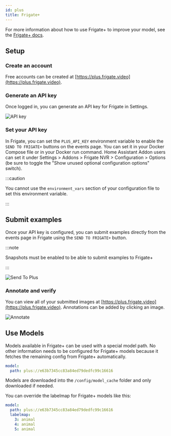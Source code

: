 ```yaml
---
id: plus
title: Frigate+
---
```


For more information about how to use Frigate+ to improve your model, see the [Frigate+ docs](/plus/).

## Setup

### Create an account

Free accounts can be created at [https://plus.frigate.video](https://plus.frigate.video).

### Generate an API key

Once logged in, you can generate an API key for Frigate in Settings.

![API key](/img/plus-api-key-min.png)

### Set your API key

In Frigate, you can set the `PLUS_API_KEY` environment variable to enable the `SEND TO FRIGATE+` buttons on the events page. You can set it in your Docker Compose file or in your Docker run command. Home Assistant Addon users can set it under Settings > Addons > Frigate NVR > Configuration > Options (be sure to toggle the "Show unused optional configuration options" switch).

:::caution

You cannot use the `environment_vars` section of your configuration file to set this environment variable.

:::

## Submit examples

Once your API key is configured, you can submit examples directly from the events page in Frigate using the `SEND TO FRIGATE+` button.

:::note

Snapshots must be enabled to be able to submit examples to Frigate+

:::

![Send To Plus](/img/send-to-plus.png)

### Annotate and verify

You can view all of your submitted images at [https://plus.frigate.video](https://plus.frigate.video). Annotations can be added by clicking an image.

![Annotate](/img/annotate.png)

## Use Models

Models available in Frigate+ can be used with a special model path. No other information needs to be configured for Frigate+ models because it fetches the remaining config from Frigate+ automatically.

```yaml
model:
  path: plus://e63b7345cc83a84ed79dedfc99c16616
```

Models are downloaded into the `/config/model_cache` folder and only downloaded if needed.

You can override the labelmap for Frigate+ models like this:

```yaml
model:
  path: plus://e63b7345cc83a84ed79dedfc99c16616
  labelmap:
    3: animal
    4: animal
    5: animal
```
